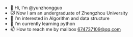 - 👋 Hi, I’m @yunzhongguo
- 🐱‍ Now I am an undergraduate of Zhengzhou University
- 👀 I’m interested in Algorithm and data structure
- 🌱 I’m currently learning python
- 📫 How to reach me by mailbox 674737109@qq.com

<!---
yunzhongguo/yunzhongguo is a ✨ special ✨ repository because its `README.md` (this file) appears on your GitHub profile.
You can click the Preview link to take a look at your changes.
--->
